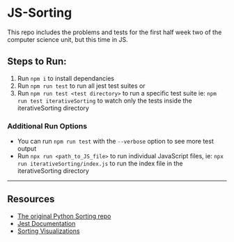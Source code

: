 # JS-Sorting

This repo includes the problems and tests for the first half week two of the computer science unit, but this time in JS.

## Steps to Run:

1. Run `npm i` to install dependancies
2. Run `npm run test` to run all jest test suites or
3. Run `npm run test <test directory>` to run a specific test suite ie: `npm run test iterativeSorting` to watch only the tests inside the iterativeSorting directory

### Additional Run Options

- You can run `npm run test` with the `--verbose` option to see more test output
- Run `npx run <path_to_JS_file>` to run individual JavaScript files, ie: `npx run iterativeSorting/index.js` to run the index file in the iterativeSorting directory

---

## Resources

- [The original Python Sorting repo](https://github.com/LambdaSchool/Sorting)
- [Jest Documentation](https://jestjs.io/docs/en/getting-started)
- [Sorting Visualizations](https://www.cs.usfca.edu/~galles/visualization/ComparisonSort.html)
